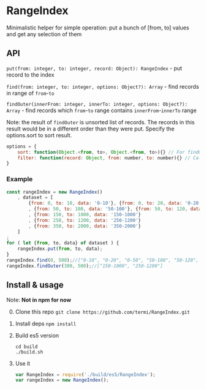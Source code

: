 # RangeIndex

Minimalistic helper for simple operation: put a bunch of [from, to] values and get any selection of them

## API

`put(from: integer, to: integer, record: Object): RangeIndex` - put record to the index

`find(from: integer, to: integer, options: Object?): Array` - find records in range of `from`-`to`

`findOuter(innerFrom: integer, innerTo: integer, options: Object?): Array` - find records which `from`-`to` range contains `innerFrom`-`innerTo` range

Note: the result of `findOuter` is unsorted list of records. The records in this result would be in a different order than they were put.
Specify the options.sort to sort result.

```javascript
options = {
    sort: function(Object.<from, to>, Object.<from, to>){} // For findOuter method only. Callback for sorting result
    filter: function(record: Object, from: number, to: number){} // Callback for filtering result
}
```



### Example
```javascript
const rangeIndex = new RangeIndex()
	, dataset = [
		{from: 0, to: 10, data: '0-10'}, {from: 0, to: 20, data: '0-20'}, {from: 0, to: 50, data: '0-50'}
		, {from: 50, to: 100, data: '50-100'}, {from: 50, to: 120, data: '50-120'}, {from: 50, to: 150, data: '50-150'}
		, {from: 150, to: 1000, data: '150-1000'}
		, {from: 250, to: 1200, data: '250-1200'}
		, {from: 350, to: 2000, data: '350-2000'}
	]
;
for ( let {from, to, data} of dataset ) {
	rangeIndex.put(from, to, data);
}
rangeIndex.find(0, 500);//["0-10", "0-20", "0-50", "50-100", "50-120", "50-150"]
rangeIndex.findOuter(300, 500);//["150-1000", "250-1200"]

```

## Install & usage

Note: **Not in npm for now**

0. Clone this repo
`git clone https://github.com/termi/RangeIndex.git`
0. Install deps `npm install`
0. Build es5 version

    ```shell
    cd build
    ./build.sh
    ```

0. Use it

    ```javascript
    var RangeIndex = require('./build/es5/RangeIndex');
    var rangeIndex = new RangeIndex();
    ```
